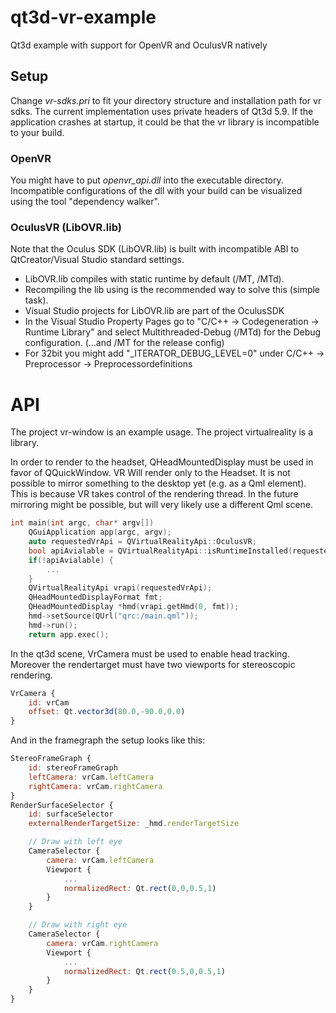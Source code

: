 # qt3d-vr-example
Qt3d example with support for OpenVR and OculusVR natively

## Setup
Change _vr-sdks.pri_ to fit your directory structure and installation path for vr sdks.
The current implementation uses private headers of Qt3d 5.9.
If the application crashes at startup, it could be that the vr library is incompatible to your build.

### OpenVR
You might have to put _openvr_api.dll_ into the executable directory.
Incompatible configurations of the dll with your build can be visualized using the tool "dependency walker".

### OculusVR (LibOVR.lib)
Note that the Oculus SDK (LibOVR.lib) is built with incompatible ABI to QtCreator/Visual Studio standard settings.
* LibOVR.lib compiles with static runtime by default (/MT, /MTd).
* Recompiling the lib using is the recommended way to solve this (simple task).
* Visual Studio projects for LibOVR.lib are part of the OculusSDK
* In the Visual Studio Property Pages go to "C/C++ -> Codegeneration -> Runtime Library" and select Multithreaded-Debug (/MTd) for the Debug configuration. (...and /MT for the release config)
* For 32bit you might add "\_ITERATOR_DEBUG_LEVEL=0" under C/C++ -> Preprocessor -> Preprocessordefinitions

# API

The project vr-window is an example usage.
The project virtualreality is a library.

In order to render to the headset, QHeadMountedDisplay must be used in favor of QQuickWindow.
VR Will render only to the Headset. It is not possible to mirror something to the desktop yet (e.g. as a Qml element). This is because VR takes control of the rendering thread. In the future mirroring might be possible, but will very likely use a different Qml scene.

```cpp
int main(int argc, char* argv[])
    QGuiApplication app(argc, argv);
    auto requestedVrApi = QVirtualRealityApi::OculusVR;
    bool apiAvialable = QVirtualRealityApi::isRuntimeInstalled(requestedVrApi);
    if(!apiAvialable) {
        ...
    }
    QVirtualRealityApi vrapi(requestedVrApi);
    QHeadMountedDisplayFormat fmt;
    QHeadMountedDisplay *hmd(vrapi.getHmd(0, fmt));
    hmd->setSource(QUrl("qrc:/main.qml"));
    hmd->run();
    return app.exec();
```

In the qt3d scene, VrCamera must be used to enable head tracking. Moreover the rendertarget must have two viewports for stereoscopic rendering.

```qml
VrCamera {
    id: vrCam
    offset: Qt.vector3d(80.0,-90.0,0.0)
}
```

And in the framegraph the setup looks like this:
```qml
StereoFrameGraph {
    id: stereoFrameGraph
    leftCamera: vrCam.leftCamera
    rightCamera: vrCam.rightCamera
}
RenderSurfaceSelector {
    id: surfaceSelector
    externalRenderTargetSize: _hmd.renderTargetSize

    // Draw with left eye
    CameraSelector {
        camera: vrCam.leftCamera
        Viewport {
            ...
            normalizedRect: Qt.rect(0,0,0.5,1)
        }
    }

    // Draw with right eye
    CameraSelector {
        camera: vrCam.rightCamera
        Viewport {
            ...
            normalizedRect: Qt.rect(0.5,0,0.5,1)
        }
    }
}
```
